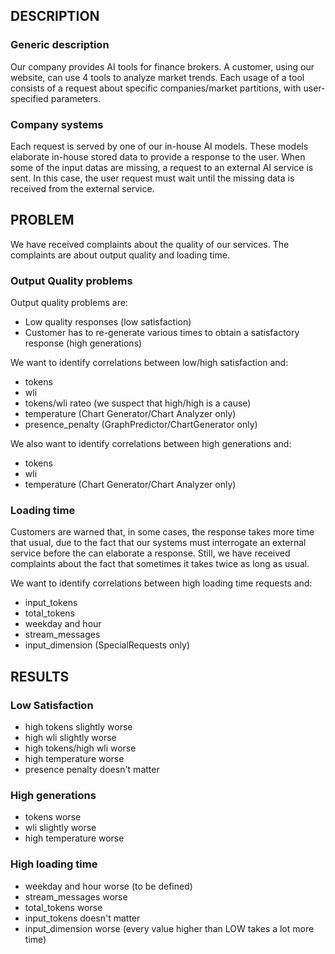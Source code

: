 ## DESCRIPTION

### Generic description

Our company provides AI tools for finance brokers.
A customer, using our website, can use 4 tools to analyze market trends.
Each usage of a tool consists of a request about specific companies/market partitions, with user-specified parameters.

### Company systems

Each request is served by one of our in-house AI models. These models elaborate in-house stored data to provide a response to the user.
When some of the input datas are missing, a request to an external AI service is sent. In this case, the user request must wait until the missing data is received from the external service. 

## PROBLEM

We have received complaints about the quality of our services.
The complaints are about output quality and loading time.

### Output Quality problems

Output quality problems are:
- Low quality responses (low satisfaction)
- Customer has to re-generate various times to obtain a satisfactory response (high generations)

We want to identify correlations between low/high satisfaction and:
- tokens
- wli
- tokens/wli rateo (we suspect that high/high is a cause)
- temperature (Chart Generator/Chart Analyzer only)
- presence_penalty (GraphPredictor/ChartGenerator only)

We also want to identify correlations between high generations and:
- tokens
- wli
- temperature (Chart Generator/Chart Analyzer only)

### Loading time

Customers are warned that, in some cases, the response takes more time that usual, due to the fact that our systems must interrogate an external service before the can elaborate a response.
Still, we have received complaints about the fact that sometimes it takes twice as long as usual.

We want to identify correlations between high loading time requests and:
- input_tokens
- total_tokens
- weekday and hour
- stream_messages
- input_dimension (SpecialRequests only)

## RESULTS

### Low Satisfaction
- high tokens slightly worse
- high wli slightly worse
- high tokens/high wli worse
- high temperature worse
- presence penalty doesn't matter

### High generations
- tokens worse
- wli slightly worse
- high temperature worse

### High loading time
- weekday and hour worse (to be defined)
- stream_messages worse
- total_tokens worse
- input_tokens doesn't matter
- input_dimension worse (every value higher than LOW takes a lot more time)
